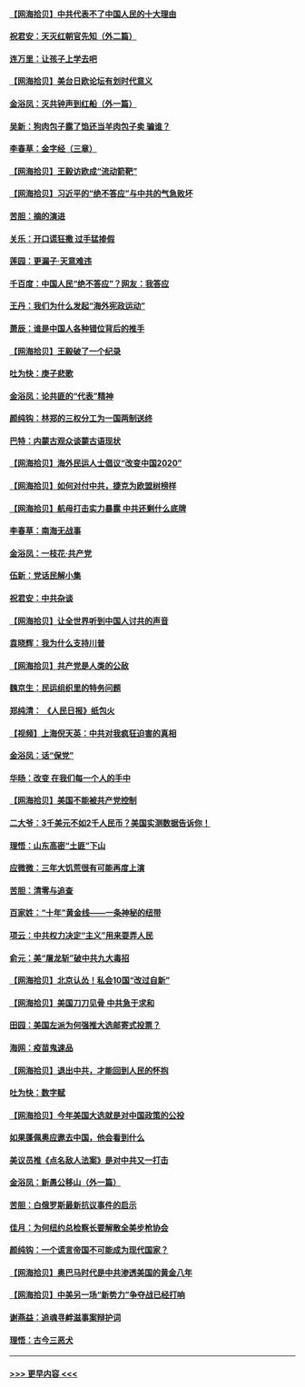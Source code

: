 #### [【网海拾贝】中共代表不了中国人民的十大理由](../pages/nsc993/n12388155.md?t=09090451) 
#### [祝君安：天灭红朝官先知（外二篇）](../pages/nsc993/n12387957.md?t=09090451) 
#### [连万里：让孩子上学去吧](../pages/nsc993/n12385309.md?t=09090451) 
#### [【网海拾贝】美台日欧论坛有划时代意义](../pages/nsc993/n12385232.md?t=09090451) 
#### [金浴凤：灭共钟声到红船（外一篇）](../pages/nsc993/n12385154.md?t=09090451) 
#### [吴新：狗肉包子露了馅还当羊肉包子卖 骗谁？](../pages/nsc993/n12385133.md?t=09090451) 
#### [李春草：金字经（三章）](../pages/nsc993/n12383691.md?t=09090451) 
#### [【网海拾贝】王毅访欧成“流动箭靶”](../pages/nsc993/n12383338.md?t=09090451) 
#### [【网海拾贝】习近平的“绝不答应”与中共的气急败坏](../pages/nsc993/n12382819.md?t=09090451) 
#### [苦胆：摘的演进](../pages/nsc993/n12382619.md?t=09090451) 
#### [关乐：开口谎狂撒 过手猛掺假](../pages/nsc993/n12382604.md?t=09090451) 
#### [莲园：更漏子‧天意难违](../pages/nsc993/n12382598.md?t=09090451) 
#### [千百度：中国人民“绝不答应”？网友：我答应](../pages/nsc993/n12382024.md?t=09090451) 
#### [王丹：我们为什么发起“海外宪政运动”](../pages/nsc993/n12380286.md?t=09090451) 
#### [萧辰：谁是中国人各种错位背后的推手](../pages/nsc993/n12379800.md?t=09090451) 
#### [【网海拾贝】王毅破了一个纪录](../pages/nsc993/n12379251.md?t=09090451) 
#### [吐为快：庚子悲歌](../pages/nsc993/n12378821.md?t=09090451) 
#### [金浴凤：论共匪的“代表”精神](../pages/nsc993/n12377546.md?t=09090451) 
#### [颜纯钩：林郑的三权分工为一国两制送终](../pages/nsc993/n12377306.md?t=09090451) 
#### [巴特：内蒙古观众谈蒙古语现状](../pages/nsc993/n12376923.md?t=09090451) 
#### [【网海拾贝】海外民运人士倡议“改变中国2020”](../pages/nsc993/n12376682.md?t=09090451) 
#### [【网海拾贝】如何对付中共，捷克为欧盟树榜样](../pages/nsc993/n12374209.md?t=09090451) 
#### [【网海拾贝】航母打击实力暴露 中共还剩什么底牌](../pages/nsc993/n12371825.md?t=09090451) 
#### [李春草：南海无战事](../pages/nsc993/n12371159.md?t=09090451) 
#### [金浴凤：一枝花·共产党](../pages/nsc993/n12368757.md?t=09090451) 
#### [伍新：党话民解小集](../pages/nsc993/n12366907.md?t=09090451) 
#### [祝君安：中共杂谈](../pages/nsc993/n12366076.md?t=09090451) 
#### [【网海拾贝】让全世界听到中国人讨共的声音](../pages/nsc993/n12365569.md?t=09090451) 
#### [袁晓辉：我为什么支持川普](../pages/nsc993/n12362670.md?t=09090451) 
#### [【网海拾贝】共产党是人类的公敌](../pages/nsc993/n12363182.md?t=09090451) 
#### [魏京生：民运组织里的特务问题](../pages/nsc993/n12363010.md?t=09090451) 
#### [郑纯清： 《人民日报》纸包火](../pages/nsc993/n12362706.md?t=09090451) 
#### [【视频】上海倪天英：中共对我疯狂迫害的真相](../pages/nsc993/n12356341.md?t=09090451) 
#### [金浴凤：话“保党”](../pages/nsc993/n12361867.md?t=09090451) 
#### [华旸：改变 在我们每一个人的手中](../pages/nsc993/n12361774.md?t=09090451) 
#### [【网海拾贝】美国不能被共产党控制](../pages/nsc993/n12360271.md?t=09090451) 
#### [二大爷：3千美元不如2千人民币？美国实测数据告诉你！](../pages/nsc993/n12358563.md?t=09090451) 
#### [理悟：山东高密“土匪”下山](../pages/nsc993/n12358535.md?t=09090451) 
#### [应微微：三年大饥荒很有可能再度上演](../pages/nsc993/n12358523.md?t=09090451) 
#### [苦胆：清零与追查](../pages/nsc993/n12358501.md?t=09090451) 
#### [百家姓：“十年”黄金线——一条神秘的纽带](../pages/nsc993/n12358319.md?t=09090451) 
#### [项云：中共权力决定“主义”用来耍弄人民](../pages/nsc993/n12358172.md?t=09090451) 
#### [俞元：美“屠龙斩”破中共九大毒招](../pages/nsc993/n12357822.md?t=09090451) 
#### [【网海拾贝】北京认怂！私会10国“改过自新”](../pages/nsc993/n12357784.md?t=09090451) 
#### [【网海拾贝】美国刀刀见骨 中共急于求和](../pages/nsc993/n12355511.md?t=09090451) 
#### [田园：美国左派为何强推大选邮寄式投票？](../pages/nsc993/n12352963.md?t=09090451) 
#### [海网：疫苗鬼速品](../pages/nsc993/n12354438.md?t=09090451) 
#### [【网海拾贝】退出中共，才能回到人民的怀抱](../pages/nsc993/n12352634.md?t=09090451) 
#### [吐为快：数字赋](../pages/nsc993/n12352317.md?t=09090451) 
#### [【网海拾贝】今年美国大选就是对中国政策的公投](../pages/nsc993/n12350973.md?t=09090451) 
#### [如果蓬佩奥应邀去中国，他会看到什么](../pages/nsc993/n12350945.md?t=09090451) 
#### [美议员推《点名敌人法案》是对中共又一打击](../pages/nsc993/n12350765.md?t=09090451) 
#### [金浴凤：新愚公移山（外一篇）](../pages/nsc993/n12350253.md?t=09090451) 
#### [苦胆：白俄罗斯最新抗议事件的启示](../pages/nsc993/n12349989.md?t=09090451) 
#### [佳月：为何纽约总检察长要解散全美步枪协会](../pages/nsc993/n12349939.md?t=09090451) 
#### [颜纯钩：一个谎言帝国不可能成为现代国家？](../pages/nsc993/n12349898.md?t=09090451) 
#### [【网海拾贝】奥巴马时代是中共渗透美国的黄金八年](../pages/nsc993/n12349284.md?t=09090451) 
#### [【网海拾贝】中美另一场“新势力”争夺战已经打响](../pages/nsc993/n12346998.md?t=09090451) 
#### [谢燕益：追魂寻衅滋事案辩护词](../pages/nsc993/n12346892.md?t=09090451) 
#### [理悟：古今三恶犬](../pages/nsc993/n12345190.md?t=09090451) 

----
#### [ >>> 更早内容 <<< ](../indexes/nsc993-earlier.md)
